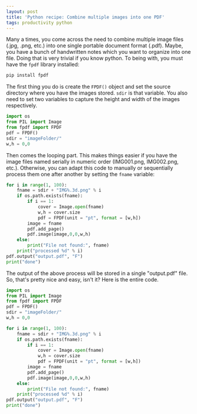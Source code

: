 ```yaml
---
layout: post
title: 'Python recipe: Combine multiple images into one PDF'
tags: productivity python
---
```


Many a times, you come across the need to combine multiple image files (.jpg, .png, etc.) into one single portable document format (.pdf). Maybe, you have a bunch of handwritten notes which you want to organize into one file. Doing that is very trivial if you know python. To being with, you must have the `fpdf` library installed:

```python
pip install fpdf
```
	
The first thing you do is create the `FPDF()` object and set the source directory where you have the images stored. `sdir` is that variable. You also need to set two variables to capture the height and width of the images respectively.

```python
import os
from PIL import Image
from fpdf import FPDF
pdf = FPDF()
sdir = "imageFolder/"
w,h = 0,0
```
	
Then comes the looping part. This makes things easier if you have the image files named serially in numeric order (IMG001.png, IMG002.png, etc.). Otherwise, you can adapt this code to manually or sequentially process them one after another by setting the `fname` variable:

```python
for i in range(1, 100):
	fname = sdir + "IMG%.3d.png" % i
	if os.path.exists(fname):
		if i == 1:
			cover = Image.open(fname)
			w,h = cover.size
			pdf = FPDF(unit = "pt", format = [w,h])
		image = fname
		pdf.add_page()
		pdf.image(image,0,0,w,h)
	else:
		print("File not found:", fname)
	print("processed %d" % i)
pdf.output("output.pdf", "F")
print("done")
```

The output of the above process will be stored in a single "output.pdf" file. So, that's pretty nice and easy, isn't it? Here is the entire code.

```python
import os
from PIL import Image
from fpdf import FPDF
pdf = FPDF()
sdir = "imageFolder/"
w,h = 0,0

for i in range(1, 100):
	fname = sdir + "IMG%.3d.png" % i
	if os.path.exists(fname):
		if i == 1:
			cover = Image.open(fname)
			w,h = cover.size
			pdf = FPDF(unit = "pt", format = [w,h])
		image = fname
		pdf.add_page()
		pdf.image(image,0,0,w,h)
	else:
		print("File not found:", fname)
	print("processed %d" % i)
pdf.output("output.pdf", "F")
print("done")
```
